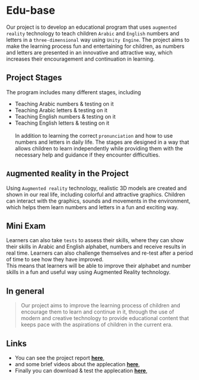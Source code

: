 # Edu-base
Our project is to develop an educational program that uses `augmented reality` technology to teach children `Arabic` and `English` numbers and letters in a `three-dimensional` way using `Unity Engine`. The project aims to make the learning process fun and entertaining for children, as numbers and letters are presented in an innovative and attractive way, which increases their encouragement and continuation in learning.</br>
## Project Stages
The program includes many different stages, including
  * Teaching Arabic numbers & testing on it
  * Teaching Arabic letters & testing on it
  * Teaching English numbers & testing on it
  * Teaching English letters & testing on it</br></br>
In addition to learning the correct `pronunciation` and how to use numbers and letters in daily life. The stages are designed in a way that allows children to learn independently while providing them with the necessary help and guidance if they encounter difficulties.</br>

## `A`ugmented `R`eality in the Project
Using `Augmented reality` technology, realistic 3D models are created and shown in our real life, including colorful and attractive graphics. Children can interact with the graphics, sounds and movements in the environment, which helps them learn numbers and letters in a fun and exciting way.</br>

## Mini Exam
Learners can also take `tests` to assess their skills, where they can show their skills in Arabic and English alphabet, numbers and receive results in real time. Learners can also challenge themselves and re-test after a period of time to see how they have improved.</br>
This means that learners will be able to improve their alphabet and number skills in a fun and useful way using Augmented Reality technology.</br>

## In general
> Our project aims to improve the learning process of children and encourage them to learn and continue in it, through the  use of modern and creative technology to provide educational content that keeps pace with the aspirations of children in the current era.</br>
## Links
* You can see the project report <b>[here](https://drive.google.com/file/d/1c8OvIIivvlRHEPULORfSUe52kj2Q3lAU/view)</b>,</br>
* and some brief videos about the applecation <b>[here](https://photos.app.goo.gl/ANaSnVNPR39HWYsf8)</b>,</br>
* Finally you can download & test the applecation <b>[here](https://www.mediafire.com/file/m56n0nbru8xayjh/Edu-Base.apk/file)</b>,
